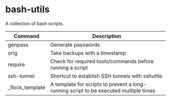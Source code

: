 # bash-utils
A collection of bash scripts.

| Command | Description |
| --- | --- |
| genpass | Generate passwords |
| orig | Take backups with a timestamp |
| require | Check for required tools/commands before running a script |
| ssh-tunnel | Shortcut to establish SSH tunnels with sshuttle |
| _flock_template | A template for scripts to prevent a long-running script to be executed multiple times |
